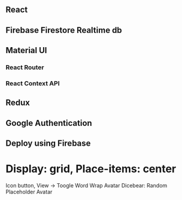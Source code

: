 ## React

## Firebase Firestore Realtime db

## Material UI

### React Router

### React Context API

## Redux

## Google Authentication

## Deploy using Firebase

# Display: grid, Place-items: center

Icon button, View -> Toogle Word Wrap
Avatar Dicebear: Random Placeholder Avatar
